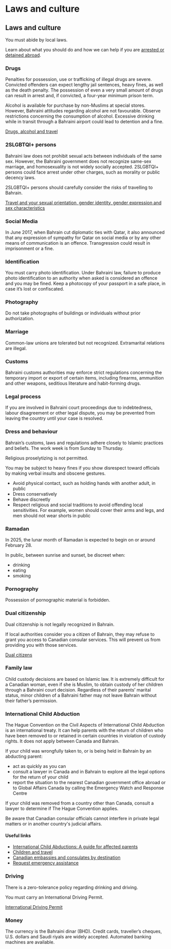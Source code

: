 # Laws and culture

## Laws and culture

You must abide by local laws.

Learn about what you should do and how we can help if you are [arrested or detained abroad](http://travel.gc.ca/assistance/emergency-info/arrest-detention).

### Drugs

Penalties for possession, use or trafficking of illegal drugs are severe. Convicted offenders can expect lengthy jail sentences, heavy fines, as well as the death penalty. The possession of even a very small amount of drugs can result in arrest and, if convicted, a four-year minimum prison term.

Alcohol is available for purchase by non-Muslims at special stores. However, Bahraini attitudes regarding alcohol are not favourable. Observe restrictions concerning the consumption of alcohol. Excessive drinking while in transit through a Bahraini airport could lead to detention and a fine.

[Drugs, alcohol and travel](https://travel.gc.ca/travelling/health-safety/drugs)

### 2SLGBTQI+ persons

Bahraini law does not prohibit sexual acts between individuals of the same sex. However, the Bahraini government does not recognize same-sex marriage, and homosexuality is not widely socially accepted. 2SLGBTQI+ persons could face arrest under other charges, such as morality or public decency laws.

2SLGBTQI+ persons should carefully consider the risks of travelling to Bahrain.

[Travel and your sexual orientation, gender identity, gender expression and sex characteristics](https://travel.gc.ca/travelling/health-safety/lgbt-travel)

### Social Media

In June 2017, when Bahrain cut diplomatic ties with Qatar, it also announced that any expression of sympathy for Qatar on social media or by any other means of communication is an offence. Transgression could result in imprisonment or a fine.

### Identification

You must carry photo identification. Under Bahraini law, failure to produce photo identification to an authority when asked is considered an offence and you may be fined. Keep a photocopy of your passport in a safe place, in case it’s lost or confiscated.

### Photography

Do not take photographs of buildings or individuals without prior authorization.

### Marriage

Common-law unions are tolerated but not recognized. Extramarital relations are illegal.

### Customs

Bahraini customs authorities may enforce strict regulations concerning the temporary import or export of certain items, including firearms, ammunition and other weapons, seditious literature and habit-forming drugs.

### Legal process

If you are involved in Bahraini court proceedings due to indebtedness, labour disagreement or other legal dispute, you may be prevented from leaving the country until your case is resolved.

### Dress and behaviour

Bahrain’s customs, laws and regulations adhere closely to Islamic practices and beliefs. The work week is from Sunday to Thursday.

Religious proselytizing is not permitted.

You may be subject to heavy fines if you show disrespect toward officials by making verbal insults and obscene gestures.

* Avoid physical contact, such as holding hands with another adult, in public
* Dress conservatively
* Behave discreetly
* Respect religious and social traditions to avoid offending local sensitivities. For example, women should cover their arms and legs, and men should not wear shorts in public

### Ramadan

In 2025, the lunar month of Ramadan is expected to begin on or around February 28.

In public, between sunrise and sunset, be discreet when:

* drinking
* eating
* smoking

### Pornography

Possession of pornographic material is forbidden.

### Dual citizenship

Dual citizenship is not legally recognized in Bahrain.

If local authorities consider you a citizen of Bahrain, they may refuse to grant you access to Canadian consular services. This will prevent us from providing you with those services.

[Dual citizens](https://travel.gc.ca/travelling/documents/dual-citizenship)

### Family law

Child custody decisions are based on Islamic law. It is extremely difficult for a Canadian woman, even if she is Muslim, to obtain custody of her children through a Bahraini court decision. Regardless of their parents’ marital status, minor children of a Bahraini father may not leave Bahrain without their father’s permission.

### International Child Abduction

The Hague Convention on the Civil Aspects of International Child Abduction is an international treaty. It can help parents with the return of children who have been removed to or retained in certain countries in violation of custody rights. It does not apply between Canada and Bahrain.

If your child was wrongfully taken to, or is being held in Bahrain by an abducting parent:

* act as quickly as you can
* consult a lawyer in Canada and in Bahrain to explore all the legal options for the return of your child
* report the situation to the nearest Canadian government office abroad or to Global Affairs Canada by calling the Emergency Watch and Response Centre

If your child was removed from a country other than Canada, consult a lawyer to determine if The Hague Convention applies.

Be aware that Canadian consular officials cannot interfere in private legal matters or in another country's judicial affairs.

#### Useful links

* [International Child Abductions: A guide for affected parents](https://travel.gc.ca/travelling/publications/international-child-abductions)
* [Children and travel](https://travel.gc.ca/travelling/children)
* [Canadian embassies and consulates by destination](https://travel.gc.ca/assistance/embassies-consulates)
* [Request emergency assistance](https://travel.gc.ca/assistance/emergency-assistance)

### Driving

There is a zero-tolerance policy regarding drinking and driving.

You must carry an International Driving Permit.

[International Driving Permit](https://travel.gc.ca/travelling/documents/international-driving-permit)

### Money

The currency is the Bahraini dinar (BHD). Credit cards, traveller’s cheques, U.S. dollars and Saudi riyals are widely accepted. Automated banking machines are available.